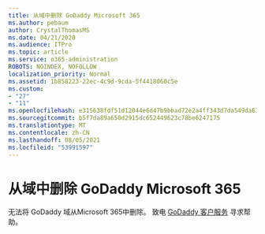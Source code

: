 ```yaml
---
title: 从域中删除 GoDaddy Microsoft 365
ms.author: pebaum
author: CrystalThomasMS
ms.date: 04/21/2020
ms.audience: ITPro
ms.topic: article
ms.service: o365-administration
ROBOTS: NOINDEX, NOFOLLOW
localization_priority: Normal
ms.assetid: 1b858223-22ec-4c9d-9cda-5f4418060c5e
ms.custom:
- "27"
- "11"
ms.openlocfilehash: e315638fdf51d12044e6d47b9bbad72e2a4ff343d7da549da63496f6c8b065f0
ms.sourcegitcommit: b5f7da89a650d2915dc652449623c78be6247175
ms.translationtype: MT
ms.contentlocale: zh-CN
ms.lasthandoff: 08/05/2021
ms.locfileid: "53991597"
---
```

# <a name="remove-your-godaddy-domain-from-microsoft-365"></a>从域中删除 GoDaddy Microsoft 365

无法将 GoDaddy 域从Microsoft 365中删除。 致电 [GoDaddy 客户服务](https://aka.ms/contact-godaddy) 寻求帮助。
  